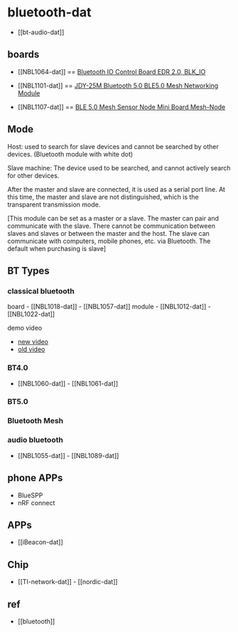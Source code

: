 
# bluetooth-dat 

- [[bt-audio-dat]]

## boards 

- [[NBL1064-dat]] == [Bluetooth IO Control Board EDR 2.0, BLK_IO](https://www.electrodragon.com/product/bluetooth-io-control-board-edr-2-0-blk_io/)

- [[NBL1101-dat]] == [JDY-25M Bluetooth 5.0 BLE5.0 Mesh Networking Module](https://www.electrodragon.com/product/jdy-25m-bluetooth-5-0-ble5-0-mesh-networking-module/)

- [[NBL1107-dat]] == [BLE 5.0 Mesh Sensor Node Mini Board Mesh-Node](https://www.electrodragon.com/product/ble-5-0-mesh-sensor-node-mini-board-mesh-node/)

## Mode 

Host: used to search for slave devices and cannot be searched by other devices. (Bluetooth module with white dot)

Slave machine: The device used to be searched, and cannot actively search for other devices.

After the master and slave are connected, it is used as a serial port line. At this time, the master and slave are not distinguished, which is the transparent transmission mode.

[This module can be set as a master or a slave. The master can pair and communicate with the slave. There cannot be communication between slaves and slaves or between the master and the host. The slave can communicate with computers, mobile phones, etc. via Bluetooth. The default when purchasing is slave]


## BT Types 

### classical bluetooth

board - [[NBL1018-dat]] - [[NBL1057-dat]]
module - [[NBL1012-dat]] - [[NBL1022-dat]] 

demo video 
- [new video](https://www.youtube.com/watch?v=d3qrE-TmKoE&ab_channel=Electrodragon)
- [old video](https://www.youtube.com/watch?v=CmMGhHMciu8)



### BT4.0

- [[NBL1060-dat]] - [[NBL1061-dat]]

### BT5.0

### Bluetooth Mesh 


### audio bluetooth

- [[NBL1055-dat]] - [[NBL1089-dat]]


## phone APPs

- BlueSPP
- nRF connect 

## APPs 

- [[iBeacon-dat]]


## Chip 

- [[TI-network-dat]] - [[nordic-dat]]


## ref 

- [[bluetooth]]
